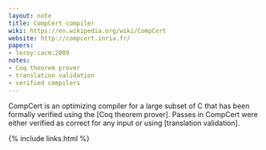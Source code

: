 ```yaml
---
layout: note
title: CompCert compiler
wiki: https://en.wikipedia.org/wiki/CompCert
website: http://compcert.inria.fr/
papers:
- leroy:cacm:2009
notes:
- Coq theorem prover
- translation validation
- verified compilers
---
```


CompCert is an optimizing compiler for a large subset of C that has been
formally verified using the [Coq theorem prover].
Passes in CompCert were either verified as correct for any
input or using [translation validation].

{% include links.html %}

